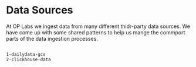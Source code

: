 # Data Sources


At OP Labs we ingest data from many different thidr-party data sources. We have come up with some
shared patterns to help us mange the commport parts of the data ingestion processes.


```{toctree}

1-dailydata-gcs
2-clickhouse-data
```
